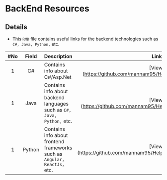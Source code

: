 # BackEnd Resources

## Details
* This `RMD` file contains useful links for the backend technologies such as `C#, Java, Python,` etc.

|#No|Field|Description|Link|
| :----: | :--------------------------: | ----------------------------------------------- | :-----------: |
| 1 | C# | Contains info about C#/Asp.Net | [View](https://github.com/mannam95/HelpfulResources/tree/main/c# |
| 1 | Java | Contains info about backend languages such as `C#, Java, Python,` etc. | [View](https://github.com/mannam95/HelpfulResources/tree/main/java |
| 1 | Python | Contains info about frontend frameworks such as `Angular, ReactJs,` etc. | [View](https://github.com/mannam95/HelpfulResources/tree/main/python |